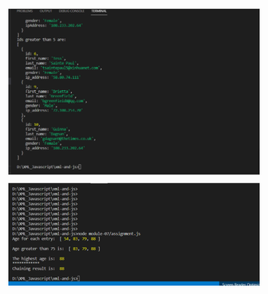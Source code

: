 


![Activity output screenshot](./activityoutputscreenhot.png)

![Assignment Output Screenshot](./OutputScreenshotAssignment.png)


